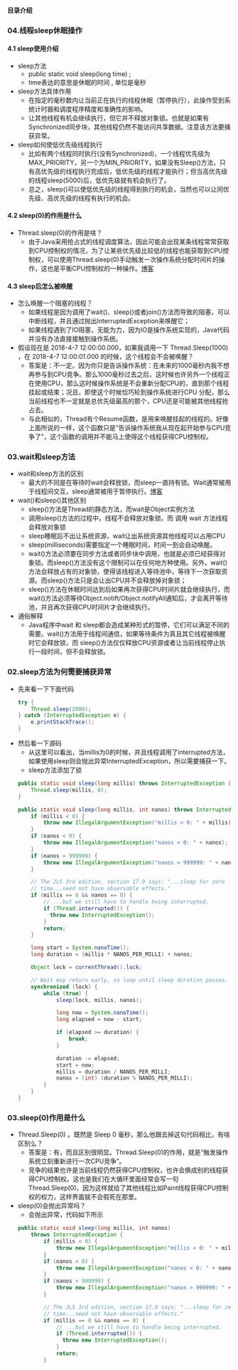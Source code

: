 #### 目录介绍



### 04.线程sleep休眠操作
#### 4.1 sleep使用介绍
- sleep方法
    - public static void sleep(long time) ;	
    - time表达的意思是休眠的时间 , 单位是毫秒
- sleep方法具体作用
    - 在指定的毫秒数内让当前正在执行的线程休眠（暂停执行），此操作受到系统计时器和调度程序精度和准确性的影响。
    - 让其他线程有机会继续执行，但它并不释放对象锁。也就是如果有Synchronized同步块，其他线程仍然不能访问共享数据。注意该方法要捕获异常。
- sleep如何使低优先级线程执行
    - 比如有两个线程同时执行(没有Synchronized)，一个线程优先级为MAX_PRIORITY，另一个为MIN_PRIORITY，如果没有Sleep()方法，只有高优先级的线程执行完成后，低优先级的线程才能执行；但当高优先级的线程sleep(5000)后，低优先级就有机会执行了。
    - 总之，sleep()可以使低优先级的线程得到执行的机会，当然也可以让同优先级、高优先级的线程有执行的机会。


#### 4.2 sleep(0)的作用是什么
- Thread.sleep(0)的作用是啥？
    - 由于Java采用抢占式的线程调度算法，因此可能会出现某条线程常常获取到CPU控制权的情况，为了让某些优先级比较低的线程也能获取到CPU控制权，可以使用Thread.sleep(0)手动触发一次操作系统分配时间片的操作，这也是平衡CPU控制权的一种操作。[博客](https://github.com/yangchong211/YCBlogs)


#### 4.3 sleep后怎么被唤醒
- 怎么唤醒一个阻塞的线程？
    - 如果线程是因为调用了wait()、sleep()或者join()方法而导致的阻塞，可以中断线程，并且通过抛出InterruptedException来唤醒它；
    - 如果线程遇到了IO阻塞，无能为力，因为IO是操作系统实现的，Java代码并没有办法直接接触到操作系统。
- 假设现在是 2018-4-7 12:00:00.000，如果我调用一下 Thread.Sleep(1000) ，在 2018-4-7 12:00:01.000 的时候，这个线程会不会被唤醒？
    - 答案是：不一定。因为你只是告诉操作系统：在未来的1000毫秒内我不想再参与到CPU竞争。那么1000毫秒过去之后，这时候也许另外一个线程正在使用CPU，那么这时候操作系统是不会重新分配CPU的，直到那个线程挂起或结束；况且，即使这个时候恰巧轮到操作系统进行CPU 分配，那么当前线程也不一定就是总优先级最高的那个，CPU还是可能被其他线程抢占去。
    - 与此相似的，Thread有个Resume函数，是用来唤醒挂起的线程的。好像上面所说的一样，这个函数只是“告诉操作系统我从现在起开始参与CPU竞争了”，这个函数的调用并不能马上使得这个线程获得CPU控制权。



### 03.wait和sleep方法
- wait和sleep方法的区别
    - 最大的不同是在等待时wait会释放锁，而sleep一直持有锁。Wait通常被用于线程间交互，sleep通常被用于暂停执行。[博客](https://github.com/yangchong211/YCBlogs)
- wait()和sleep()其他区别
    - sleep()方法是Thread的静态方法，而wait是Object实例方法
    - 调用sleep()方法的过程中，线程不会释放对象锁。而 调用 wait 方法线程会释放对象锁 
    - sleep睡眠后不出让系统资源，wait让出系统资源其他线程可以占用CPU 
    - sleep(milliseconds)需要指定一个睡眠时间，时间一到会自动唤醒。
    - wait()方法必须要在同步方法或者同步块中调用，也就是必须已经获得对象锁。而sleep()方法没有这个限制可以在任何地方种使用。另外，wait()方法会释放占有的对象锁，使得该线程进入等待池中，等待下一次获取资源。而sleep()方法只是会让出CPU并不会释放掉对象锁；
    - sleep()方法在休眠时间达到后如果再次获得CPU时间片就会继续执行，而wait()方法必须等待Object.notift/Object.notifyAll通知后，才会离开等待池，并且再次获得CPU时间片才会继续执行。
- 通俗解释
    - Java程序中wait 和 sleep都会造成某种形式的暂停，它们可以满足不同的需要。wait()方法用于线程间通信，如果等待条件为真且其它线程被唤醒时它会释放锁，而 sleep()方法仅仅释放CPU资源或者让当前线程停止执行一段时间，但不会释放锁。





### 02.sleep方法为何需要捕获异常
- 先来看一下下面代码
    ``` java
    try {
        Thread.sleep(2000);
    } catch (InterruptedException e) {
        e.printStackTrace();
    }
    ```
- 然后看一下源码
    - 从这里可以看出，当millis为0的时候，并且线程调用了interrupted方法，如果使用sleep则会抛出异常InterruptedException，所以需要捕获一下。
    - sleep方法添加了锁
    ``` java
    public static void sleep(long millis) throws InterruptedException {
        Thread.sleep(millis, 0);
    }
    
    public static void sleep(long millis, int nanos) throws InterruptedException {
        if (millis < 0) {
            throw new IllegalArgumentException("millis < 0: " + millis);
        }
        if (nanos < 0) {
            throw new IllegalArgumentException("nanos < 0: " + nanos);
        }
        if (nanos > 999999) {
            throw new IllegalArgumentException("nanos > 999999: " + nanos);
        }

        // The JLS 3rd edition, section 17.9 says: "...sleep for zero
        // time...need not have observable effects."
        if (millis == 0 && nanos == 0) {
            // ...but we still have to handle being interrupted.
            if (Thread.interrupted()) {
              throw new InterruptedException();
            }
            return;
        }

        long start = System.nanoTime();
        long duration = (millis * NANOS_PER_MILLI) + nanos;

        Object lock = currentThread().lock;

        // Wait may return early, so loop until sleep duration passes.
        synchronized (lock) {
            while (true) {
                sleep(lock, millis, nanos);

                long now = System.nanoTime();
                long elapsed = now - start;

                if (elapsed >= duration) {
                    break;
                }

                duration -= elapsed;
                start = now;
                millis = duration / NANOS_PER_MILLI;
                nanos = (int) (duration % NANOS_PER_MILLI);
            }
        }
    }
    ```


### 03.sleep(0)作用是什么
- Thread.Sleep(0) 。既然是 Sleep 0 毫秒，那么他跟去掉这句代码相比，有啥区别么？
    - 答案是：有，而且区别很明显。Thread.Sleep(0)的作用，就是“触发操作系统立刻重新进行一次CPU竞争”。
    - 竞争的结果也许是当前线程仍然获得CPU控制权，也许会换成别的线程获得CPU控制权。这也是我们在大循环里面经常会写一句Thread.Sleep(0)，因为这样就给了其他线程比如Paint线程获得CPU控制权的权力，这样界面就不会假死在那里。
- sleep(0)会抛出异常吗？
    - 会抛出异常，代码如下所示
    ``` java
    public static void sleep(long millis, int nanos)
        throws InterruptedException {
            if (millis < 0) {
                throw new IllegalArgumentException("millis < 0: " + millis);
            }
            if (nanos < 0) {
                throw new IllegalArgumentException("nanos < 0: " + nanos);
            }
            if (nanos > 999999) {
                throw new IllegalArgumentException("nanos > 999999: " + nanos);
            }
    
            // The JLS 3rd edition, section 17.9 says: "...sleep for zero
            // time...need not have observable effects."
            if (millis == 0 && nanos == 0) {
                // ...but we still have to handle being interrupted.
                if (Thread.interrupted()) {
                  throw new InterruptedException();
                }
                return;
            }
    ```






